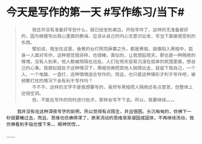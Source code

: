 # 今天是写作的第一天 #写作练习/当下# 
>         我还并没有准备好写些什么，就已经坐到桌边，开始写作了，这样的无准备是好的，因为根据写出我心里面的教诲，应该从自己的内心无意识出发，写当下直接感受到的东西。  
>         譬如说，我坐在这里，昏黄的台灯照亮屏幕之外，都是黑暗，就像陷入黑暗中，孤身一人面对写作，这种感觉很异样，也很棒。类似的，让我想起雨天，那也是一种隔绝的情境，没有人到来，他人都被雨隔在远处，人们在雨天容易沉浸在孤单的氛围里面，想自己的心事。我貌似就处于这种情况下，黑暗仿佛把其他人抛掷出去，就留下我自己，一个人、一个电脑、一盏灯，这种情境适合写作的，而且，也只是这种情形才利于写作吧，被频繁打扰的情况下会有利于写作吗？  
>         不不不，这样的文字不是我想要写的，虽然写黑暗把人隔绝还有点意思，但整体上还很空洞。  
>         但，不能在写作的同时进行批评，那样会写不下去。所以，我要继续。。。。  
        我并没有在这种深夜写字的前例，所以觉得有点陌生，并且很困。头沉甸甸的，仿佛下一秒就要睡过去，而且，思维也仿佛停滞了，原来流动的思维渐渐凝固成固体，不再继续流动，我仿佛看到手指也慢下来，，眼神恍惚，，
……